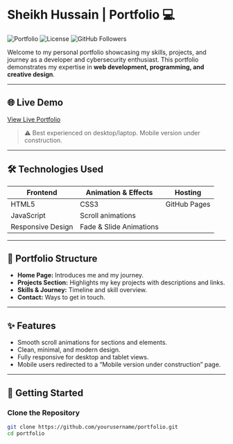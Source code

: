 # Sheikh Hussain | Portfolio 💻

![Portfolio](https://img.shields.io/badge/Portfolio-2025-blue)
![License](https://img.shields.io/badge/License-MIT-green)
![GitHub Followers](https://img.shields.io/github/followers/Sheikh-H?label=Follow&style=social)

Welcome to my personal portfolio showcasing my skills, projects, and journey as a developer and cybersecurity enthusiast. This portfolio demonstrates my expertise in **web development, programming, and creative design**.

---

## 🌐 Live Demo
[View Live Portfolio](https://yourusername.github.io/portfolio/)  
> ⚠️ Best experienced on desktop/laptop. Mobile version under construction.

---

## 🛠 Technologies Used
| Frontend | Animation & Effects | Hosting |
| -------- | ----------------- | ------- |
| HTML5    | CSS3               | GitHub Pages |
| JavaScript | Scroll animations |         |
| Responsive Design | Fade & Slide Animations | |

---

## 📂 Portfolio Structure
- **Home Page:** Introduces me and my journey.
- **Projects Section:** Highlights my key projects with descriptions and links.
- **Skills & Journey:** Timeline and skill overview.
- **Contact:** Ways to get in touch.

---

## ✨ Features
- Smooth scroll animations for sections and elements.
- Clean, minimal, and modern design.
- Fully responsive for desktop and tablet views.
- Mobile users redirected to a “Mobile version under construction” page.

---

## 🚀 Getting Started

### Clone the Repository
```bash
git clone https://github.com/yourusername/portfolio.git
cd portfolio

